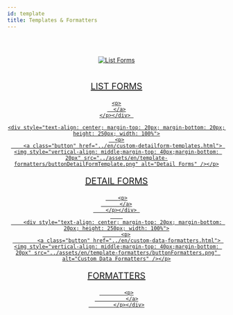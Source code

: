 ```yaml
---
id: template
title: Templates & Formatters
---
```

<div style="text-align: center; margin-top: 20px; margin-bottom: 20px; height: 250px; width: 100%">
  <p>
    <a class="button" href="../en/custom-listform-templates.html"> <img style="vertical-align: middle;margin-top: 40px;margin-bottom: 20px" src="../assets/en/template-formatters/buttonListFormTemplate.png" alt="List Forms" /></p>

<p style="font-size: 20px">LIST FORMS</p>

    
    <p>
      </a>
    </p></div> 
    
    <div style="text-align: center; margin-top: 20px; margin-bottom: 20px; height: 250px; width: 100%">
      <p>
        <a class="button" href="../en/custom-detailform-templates.html"> <img style="vertical-align: middle;margin-top: 40px;margin-bottom: 20px" src="../assets/en/template-formatters/buttonDetailFormTemplate.png" alt="Detail Forms" /></p>

<p style="font-size: 20px">DETAIL FORMS</p>

        
        <p>
          </a>
        </p></div> 
        
        <div style="text-align: center; margin-top: 20px; margin-bottom: 20px; height: 250px; width: 100%">
          <p>
            <a class="button" href="../en/custom-data-formatters.html"> <img style="vertical-align: middle;margin-top: 40px;margin-bottom: 20px" src="../assets/en/template-formatters/buttonFormatters.png" alt="Custom Data Formatters" /></p>

<p style="font-size: 20px">FORMATTERS</p>

            
            <p>
              </a>
            </p></div>